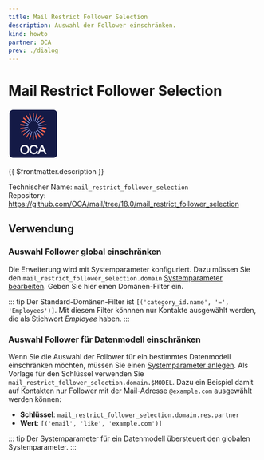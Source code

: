 ```yaml
---
title: Mail Restrict Follower Selection
description: Auswahl der Follower einschränken.
kind: howto
partner: OCA
prev: ./dialog
---
```


# Mail Restrict Follower Selection

![icon_oca_app](attachments/icon_oca_app.png)

{{ $frontmatter.description }}

Technischer Name: `mail_restrict_follower_selection`\
Repository: <https://github.com/OCA/mail/tree/18.0/mail_restrict_follower_selection>

## Verwendung

### Auswahl Follower global einschränken

Die Erweiterung wird mit Systemparameter konfiguriert. Dazu müssen Sie den `mail_restrict_follower_selection.domain` [Systemparameter bearbeiten](Development.md#Systemparameter%20bearbeiten). Geben Sie hier einen Domänen-Filter ein.

::: tip
Der Standard-Domänen-Filter ist `[('category_id.name', '=', 'Employees')]`. Mit diesem Filter könnnen nur Kontakte ausgewählt werden, die als Stichwort _Employee_ haben.
:::

### Auswahl Follower für Datenmodell einschränken

Wenn Sie die Auswahl der Follower für ein bestimmtes Datenmodell einschränken möchten, müssen Sie einen [Systemparameter anlegen](Development.md#Systemparameter%20anlegen). Als Vorlage für den Schlüssel verwenden Sie `mail_restrict_follower_selection.domain.$MODEL`. Dazu ein Beispiel damit auf Kontakten nur Follower mit der Mail-Adresse `@example.com` ausgewählt werden können:

- **Schlüssel**: `mail_restrict_follower_selection.domain.res.partner`
- **Wert**: `[('email', 'like', 'example.com')]`

::: tip
Der Systemparameter für ein Datenmodell übersteuert den globalen Systemparameter.
:::
